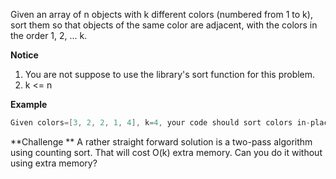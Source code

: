Given an array of n objects with k different colors (numbered from 1 to k), sort them so that objects of the same color are adjacent, with the colors in the order 1, 2, ... k.

**Notice**
1. You are not suppose to use the library's sort function for this problem.
2. k <= n

**Example**
```java
Given colors=[3, 2, 2, 1, 4], k=4, your code should sort colors in-place to [1, 2, 2, 3, 4].
```

**Challenge **
A rather straight forward solution is a two-pass algorithm using counting sort. That will cost O(k) extra memory. Can you do it without using extra memory?